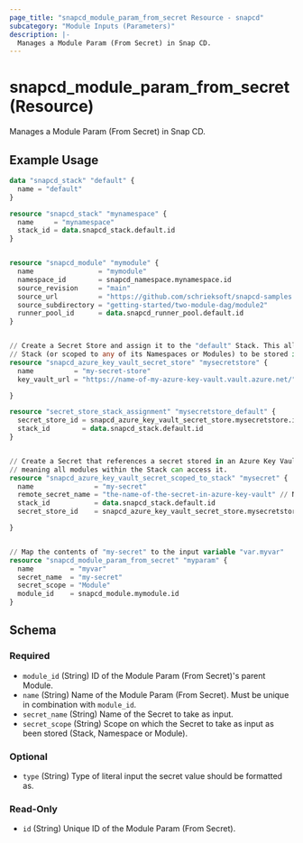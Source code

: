 ```yaml
---
page_title: "snapcd_module_param_from_secret Resource - snapcd"
subcategory: "Module Inputs (Parameters)"
description: |-
  Manages a Module Param (From Secret) in Snap CD.
---
```


# snapcd_module_param_from_secret (Resource)

Manages a Module Param (From Secret) in Snap CD.


## Example Usage

```terraform
data "snapcd_stack" "default" {
  name = "default"
}

resource "snapcd_stack" "mynamespace" {
  name     = "mynamespace"
  stack_id = data.snapcd_stack.default.id
}


resource "snapcd_module" "mymodule" {
  name                = "mymodule"
  namespace_id        = snapcd_namespace.mynamespace.id
  source_revision     = "main"
  source_url          = "https://github.com/schrieksoft/snapcd-samples.git"
  source_subdirectory = "getting-started/two-module-dag/module2"
  runner_pool_id      = data.snapcd_runner_pool.default.id
}


// Create a Secret Store and assign it to the "default" Stack. This allows secrets scoped to the "default"
// Stack (or scoped to any of its Namespaces or Modules) to be stored in this Secret Store
resource "snapcd_azure_key_vault_secret_store" "mysecretstore" {
  name          = "my-secret-store"
  key_vault_url = "https://name-of-my-azure-key-vault.vault.azure.net/"

}

resource "secret_store_stack_assignment" "mysecretstore_default" {
  secret_store_id = snapcd_azure_key_vault_secret_store.mysecretstore.id
  stack_id        = data.snapcd_stack.default.id
}


// Create a Secret that references a secret stored in an Azure Key Vault. Scope the Secret to the "default" Stack, 
// meaning all modules within the Stack can access it.
resource "snapcd_azure_key_vault_secret_scoped_to_stack" "mysecret" {
  name               = "my-secret"
  remote_secret_name = "the-name-of-the-secret-in-azure-key-vault" // NOTE this secret must created in the Azure Key Vault separately
  stack_id           = data.snapcd_stack.default.id
  secret_store_id    = snapcd_azure_key_vault_secret_store.mysecretstore.id

}


// Map the contents of "my-secret" to the input variable "var.myvar"
resource "snapcd_module_param_from_secret" "myparam" {
  name         = "myvar"
  secret_name  = "my-secret"
  secret_scope = "Module"
  module_id    = snapcd_module.mymodule.id
}
```

<!-- schema generated by tfplugindocs -->
## Schema

### Required

- `module_id` (String) ID of the Module Param (From Secret)'s parent Module.
- `name` (String) Name of the Module Param (From Secret).  Must be unique in combination with `module_id`.
- `secret_name` (String) Name of the Secret to take as input.
- `secret_scope` (String) Scope on which the Secret to take as input as been stored (Stack, Namespace or Module).

### Optional

- `type` (String) Type of literal input the secret value should be formatted as.

### Read-Only

- `id` (String) Unique ID of the Module Param (From Secret).

